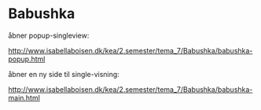 # Babushka

åbner popup-singleview:

http://www.isabellaboisen.dk/kea/2.semester/tema_7/Babushka/babushka-popup.html 




åbner en ny side til single-visning:

http://www.isabellaboisen.dk/kea/2.semester/tema_7/Babushka/babushka-main.html


